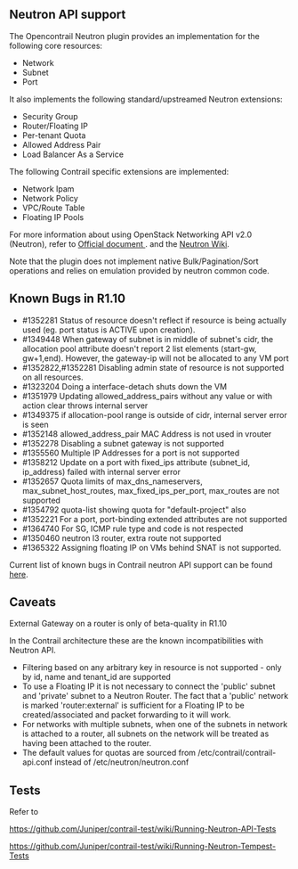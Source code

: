 Neutron API support
-------------------


The Opencontrail Neutron plugin provides an implementation for the following core resources:
   
* Network
* Subnet
* Port
    
It also implements the following standard/upstreamed Neutron extensions:

* Security Group
* Router/Floating IP
* Per-tenant Quota
* Allowed Address Pair
* Load Balancer As a Service

The following Contrail specific extensions are implemented:

* Network Ipam
* Network Policy
* VPC/Route Table
* Floating IP Pools

For more information about using OpenStack Networking API v2.0 (Neutron), refer to [Official document ](http://docs.openstack.org/api/openstack-network/2.0/content/). and the [Neutron Wiki](http://wiki.openstack.org/wiki/Neutron).

Note that the plugin does not implement native Bulk/Pagination/Sort operations and relies on emulation provided by neutron common code. 

## Known Bugs in R1.10 ##

* \#1352281 Status of resource doesn't reflect if resource is being actually used (eg. port status is ACTIVE upon creation). 
* \#1349448 When gateway of subnet is in middle of subnet's cidr, the allocation pool attribute doesn't report 2 list elements (start-gw, gw+1,end). However, the gateway-ip will not be allocated to any VM port
* \#1352822,#1352281 Disabling admin state of resource is not supported on all resources.
* \#1323204 Doing a interface-detach shuts down the VM
* \#1351979 Updating allowed_address_pairs without any value or with action clear throws internal server
* \#1349375 if allocation-pool range is outside of cidr, internal server error is seen
* \#1352148 allowed_address_pair MAC Address is not used in vrouter
* \#1352278 Disabling a subnet gateway is not supported
* \#1355560 Multiple IP Addresses for a port is not supported
* \#1358212 Update on a port with fixed_ips attribute (subnet_id, ip_address) failed with internal server error
* \#1352657 Quota limits of max_dns_nameservers, max_subnet_host_routes, max_fixed_ips_per_port, max_routes are not supported
* \#1354792 quota-list showing quota for "default-project" also
* \#1352221 For a port, port-binding extended attributes are not supported
* \#1364740 For SG, ICMP rule type and code is not respected
* \#1350460 neutron l3 router, extra route not supported
* \#1365322 Assigning floating IP on VMs behind SNAT is not supported.

Current list of known bugs in Contrail neutron API support can be found [here](http://bit.ly/1lHXzAf).
## Caveats ##

External Gateway on a router is only of beta-quality in R1.10

In the Contrail architecture these are the known incompatibilities with Neutron API.

* Filtering based on any arbitrary key in resource is not supported - only by id, name and tenant_id are supported
* To use a Floating IP it is not necessary to connect the 'public' subnet and 'private' subnet to a Neutron Router. The fact that a 'public' network is marked 'router:external' is sufficient for a Floating IP to be created/associated and packet forwarding to it will work.
* For networks with multiple subnets, when one of the subnets in network is attached to a router, all subnets on the network will be treated as having been attached to the router. 
* The default values for quotas are sourced from /etc/contrail/contrail-api.conf instead of /etc/neutron/neutron.conf


## Tests ##

Refer to 

https://github.com/Juniper/contrail-test/wiki/Running-Neutron-API-Tests

https://github.com/Juniper/contrail-test/wiki/Running-Neutron-Tempest-Tests